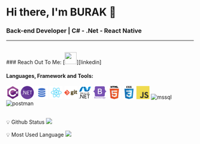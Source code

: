 # Hi there, I'm BURAK :wave:

### Back-end Developer | C# - .Net - React Native
<hr>
<br>
### Reach Out To Me:
[<img height="32" width="32" src="https://unpkg.com/simple-icons@v6/icons/linkedin.svg" />][linkedin]

[linkedin]:https://www.linkedin.com/in/burak-akmanoglu/
>
#### Languages, Framework and Tools:
<img src="https://raw.githubusercontent.com/devicons/devicon/master/icons/csharp/csharp-original.svg" alt="csharp" width="35" height="35"/>
<img src="https://raw.githubusercontent.com/github/explore/93d8a67084f94b2a444e510199a6e7622e5b09a3/topics/dotnet/dotnet.png" width=35 height=35>
<img src="https://raw.githubusercontent.com/github/explore/80688e429a7d4ef2fca1e82350fe8e3517d3494d/topics/sql/sql.png" width=35 height=35>
<img src="https://raw.githubusercontent.com/github/explore/80688e429a7d4ef2fca1e82350fe8e3517d3494d/topics/react-native/react-native.png" width=35 height=35>

<img src="https://raw.githubusercontent.com/github/explore/80688e429a7d4ef2fca1e82350fe8e3517d3494d/topics/git/git.png" width=35 height=35>
<img src="https://raw.githubusercontent.com/devicons/devicon/master/icons/dot-net/dot-net-original-wordmark.svg" alt="dotnet" width="35" height="35"/>
<img src="https://raw.githubusercontent.com/devicons/devicon/master/icons/bootstrap/bootstrap-plain-wordmark.svg" alt="bootstrap" width="35" height="35"/> 
<img src="https://raw.githubusercontent.com/github/explore/80688e429a7d4ef2fca1e82350fe8e3517d3494d/topics/html/html.png" width="35" height="35"/> 
<img src="https://raw.githubusercontent.com/github/explore/80688e429a7d4ef2fca1e82350fe8e3517d3494d/topics/css/css.png"  width="35" height="35"/> 
<img src="https://raw.githubusercontent.com/github/explore/80688e429a7d4ef2fca1e82350fe8e3517d3494d/topics/javascript/javascript.png" width="35" height="35"/> 
<img src="https://www.svgrepo.com/show/303229/microsoft-sql-server-logo.svg" alt="mssql" width="35" height="35"/> 
<img src="https://www.vectorlogo.zone/logos/getpostman/getpostman-icon.svg" alt="postman" width="35" height="35"/>

<br>
<br>

:bulb: Github Status
<img src="https://github-readme-stats.vercel.app/api?username=burak-akmanoglu&theme=merko">

:bulb: Most Used Language
<img src="https://github-readme-stats.vercel.app/api/top-langs/?username=burak-akmanoglu&layout=compact">
